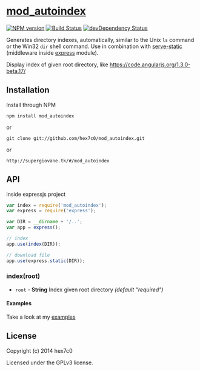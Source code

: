 # [mod_autoindex](https://github.com/hex7c0/mod_autoindex)
[![NPM version](https://badge.fury.io/js/mod_autoindex.svg)](http://badge.fury.io/js/mod_autoindex)
[![Build Status](https://travis-ci.org/hex7c0/mod_autoindex.svg?branch=master)](https://travis-ci.org/hex7c0/mod_autoindex)
[![devDependency Status](https://david-dm.org/hex7c0/mod_autoindex/dev-status.svg)](https://david-dm.org/hex7c0/mod_autoindex#info=devDependencies)

Generates directory indexes, automatically, similar to the Unix `ls` command or the Win32 `dir` shell command.
Use in combination with [serve-static](https://github.com/expressjs/serve-static) (middleware inside [express](https://github.com/strongloop/express) module).

Display index of given root directory, like https://code.angularjs.org/1.3.0-beta.17/

## Installation

Install through NPM

```
npm install mod_autoindex
```
or
```
git clone git://github.com/hex7c0/mod_autoindex.git
```
or
```
http://supergiovane.tk/#/mod_autoindex
```

## API

inside expressjs project
```js
var index = require('mod_autoindex');
var express = require('express');

var DIR = __dirname + '/..';
var app = express();

// index
app.use(index(DIR));

// download file
app.use(express.static(DIR));
```

### index(root)

 - `root` - **String** Index given root directory *(default "required")*

#### Examples

Take a look at my [examples](https://github.com/hex7c0/mod_autoindex/tree/master/examples)

## License
Copyright (c) 2014 hex7c0

Licensed under the GPLv3 license.
